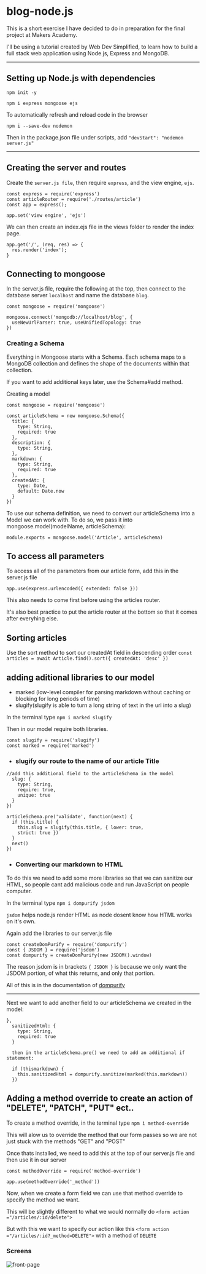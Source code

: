 # blog-node.js

This is a short exercise I have decided to do in preparation for the final project at Makers Academy.

I'll be using a tutorial created by Web Dev Simplified, to learn how to build a full stack web application using Node.js, Express and MongoDB.

-------------------------------------------------------------------------------------

## Setting up Node.js with dependencies

```
npm init -y

npm i express mongoose ejs
```

To automatically refresh and reload code in the browser
```
npm i --save-dev nodemon
```
Then in the package.json file under scripts, add `"devStart": "nodemon server.js"`

-------------------------------------------------------------------------------------

## Creating the server and routes

Create the `server.js file`, then require `express`, and the view engine, `ejs`.

```
const express = require('express')
const articleRouter = require('./routes/article')
const app = express();

app.set('view engine', 'ejs')
```

We can then create an index.ejs file in the views folder to render the index page.

```
app.get('/', (req, res) => {
  res.render('index');
}
```

## Connecting to mongoose

In the server.js file, require the following at the top, then connect to the database server `localhost` and name the database `blog`.
```
const mongoose = require('mongoose')

mongoose.connect('mongodb://localhost/blog', {
  useNewUrlParser: true, useUnifiedTopology: true 
})

```
### Creating a Schema

Everything in Mongoose starts with a Schema. Each schema maps to a MongoDB collection and defines the shape of the documents within that collection.

If you want to add additional keys later, use the Schema#add method.

Creating a model

```
const mongoose = require('mongoose')

const articleSchema = new mongoose.Schema({
  title: {
    type: String,
    required: true
  },
  description: {
    type: String,
  },
  markdown: {
    type: String,
    required: true
  },
  createdAt: {
    type: Date,
    default: Date.now
  }
})
```

To use our schema definition, we need to convert our articleSchema into a Model we can work with. To do so, we pass it into mongoose.model(modelName, articleSchema):

`module.exports = mongoose.model('Article', articleSchema)`

## To access all parameters

To access all of the parameters from our article form, add this in the server.js file
```
app.use(express.urlencoded({ extended: false }))
```
This also needs to come first before using the articles router.

It's also best practice to put the article router at the bottom so that it comes after everyhing else.

## Sorting articles

Use the sort method to sort our createdAt field in descending order
`const articles = await Article.find().sort({ createdAt: 'desc' })`

## adding aditional libraries to our model

- marked (low-level compiler for parsing markdown without caching or blocking for long periods of time)
- slugify(slugify is able to turn a long string of text in the url into a slug)

In the terminal type `npm i marked slugify`

Then in our model require both libraries.
```
const slugify = require('slugify')
const marked = require('marked')
```

- ### slugify our route to the name of our article Title

```
//add this additional field to the articleSchema in the model
  slug: {
    type: String,
    require: true,
    unique: true
  }
})

articleSchema.pre('validate', function(next) {
  if (this.title) {
    this.slug = slugify(this.title, { lower: true, 
    strict: true })
  }
  next()
})
```

- ### Converting our markdown to HTML

To do this we need to add some more libraries so that we can sanitize our HTML, so people cant add malicious code and run JavaScript on people computer.

In the terminal type `npm i dompurify jsdom` 

`jsdom` helps node.js render HTML as node dosent know how HTML works on it's own.

Again add the libraries to our server.js file 
```
const createDomPurify = require('dompurify')
const { JSDOM } = require('jsdom')
const dompurify = createDomPurify(new JSDOM().window)
```
The reason jsdom is in brackets `{ JSDOM }` is because we only want the JSDOM portion, of what this returns, and only that portion.

All of this is in the documentation of [dompurify](https://www.npmjs.com/package/dompurify)

-------------------------------------

Next we want to add another field to our articleSchema we created in the model:

```
},
  sanitizedHtml: {
    type: String,
    required: true
  }

  then in the articleSchema.pre() we need to add an additional if statement:

  if (thismarkdown) {
    this.sanitizedHtml = dompurify.sanitize(marked(this.markdown))
  })
```


## Adding a method override to create an action of "DELETE", "PATCH", "PUT" ect..

To create a method override, in the terminal type `npm i method-override` 

This will alow us to override the method that our form passes so we are not just stuck with the methods "GET" and "POST"

Once thats installed, we need to add this at the top of our server.js file and then use it in our server
```
const methodOverride = require('method-override')

app.use(methodOverride('_method'))
```

Now, when we create a form field we can use that method override to specify the method we want.

This will be slightly different to what we would normally do `<form action ="/articles/:id/delete">`

But with this we want to specify our action like this `<form action ="/articles/:id?_method=DELETE">` with a method of `DELETE`

### Screens

<img alt ='front-page' src ='https://raw.githubusercontent.com/frank-mck/blog-node.js/main/img/Screenshot%202021-08-08%20at%2012.44.21.png'>
